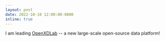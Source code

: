 ```yaml
---
layout: post
date: 2022-10-10 12:00:00-0000
inline: true
---
```


I am leading <a href="https://openxdlab.org.cn/home">OpenXDLab</a> -- a new large-scale open-source data platform!
